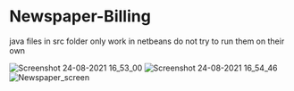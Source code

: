 # Newspaper-Billing

java files in src folder only work in netbeans do not try to run them on their own

![Screenshot 24-08-2021 16_53_00](https://user-images.githubusercontent.com/30958999/130608454-ec17b163-5106-4d75-a697-c2d4ccd8735d.png)
![Screenshot 24-08-2021 16_54_46](https://user-images.githubusercontent.com/30958999/130608458-27a6bc8d-6411-4a99-91be-4a0530a0c5a3.png)
![Newspaper_screen](https://user-images.githubusercontent.com/30958999/180825637-d6c517a5-60ef-48ff-9482-38f941390d9f.png)
